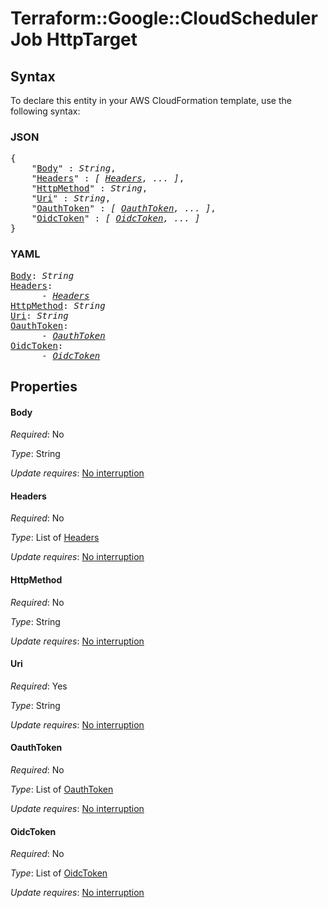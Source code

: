 # Terraform::Google::CloudSchedulerJob HttpTarget

## Syntax

To declare this entity in your AWS CloudFormation template, use the following syntax:

### JSON

<pre>
{
    "<a href="#body" title="Body">Body</a>" : <i>String</i>,
    "<a href="#headers" title="Headers">Headers</a>" : <i>[ <a href="httptarget-headers.md">Headers</a>, ... ]</i>,
    "<a href="#httpmethod" title="HttpMethod">HttpMethod</a>" : <i>String</i>,
    "<a href="#uri" title="Uri">Uri</a>" : <i>String</i>,
    "<a href="#oauthtoken" title="OauthToken">OauthToken</a>" : <i>[ <a href="httptarget-oauthtoken.md">OauthToken</a>, ... ]</i>,
    "<a href="#oidctoken" title="OidcToken">OidcToken</a>" : <i>[ <a href="httptarget-oidctoken.md">OidcToken</a>, ... ]</i>
}
</pre>

### YAML

<pre>
<a href="#body" title="Body">Body</a>: <i>String</i>
<a href="#headers" title="Headers">Headers</a>: <i>
      - <a href="httptarget-headers.md">Headers</a></i>
<a href="#httpmethod" title="HttpMethod">HttpMethod</a>: <i>String</i>
<a href="#uri" title="Uri">Uri</a>: <i>String</i>
<a href="#oauthtoken" title="OauthToken">OauthToken</a>: <i>
      - <a href="httptarget-oauthtoken.md">OauthToken</a></i>
<a href="#oidctoken" title="OidcToken">OidcToken</a>: <i>
      - <a href="httptarget-oidctoken.md">OidcToken</a></i>
</pre>

## Properties

#### Body

_Required_: No

_Type_: String

_Update requires_: [No interruption](https://docs.aws.amazon.com/AWSCloudFormation/latest/UserGuide/using-cfn-updating-stacks-update-behaviors.html#update-no-interrupt)

#### Headers

_Required_: No

_Type_: List of <a href="httptarget-headers.md">Headers</a>

_Update requires_: [No interruption](https://docs.aws.amazon.com/AWSCloudFormation/latest/UserGuide/using-cfn-updating-stacks-update-behaviors.html#update-no-interrupt)

#### HttpMethod

_Required_: No

_Type_: String

_Update requires_: [No interruption](https://docs.aws.amazon.com/AWSCloudFormation/latest/UserGuide/using-cfn-updating-stacks-update-behaviors.html#update-no-interrupt)

#### Uri

_Required_: Yes

_Type_: String

_Update requires_: [No interruption](https://docs.aws.amazon.com/AWSCloudFormation/latest/UserGuide/using-cfn-updating-stacks-update-behaviors.html#update-no-interrupt)

#### OauthToken

_Required_: No

_Type_: List of <a href="httptarget-oauthtoken.md">OauthToken</a>

_Update requires_: [No interruption](https://docs.aws.amazon.com/AWSCloudFormation/latest/UserGuide/using-cfn-updating-stacks-update-behaviors.html#update-no-interrupt)

#### OidcToken

_Required_: No

_Type_: List of <a href="httptarget-oidctoken.md">OidcToken</a>

_Update requires_: [No interruption](https://docs.aws.amazon.com/AWSCloudFormation/latest/UserGuide/using-cfn-updating-stacks-update-behaviors.html#update-no-interrupt)

